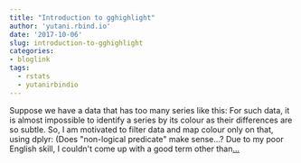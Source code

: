 ```yaml
---
title: "Introduction to gghighlight"
author: 'yutani.rbind.io'
date: '2017-10-06'
slug: introduction-to-gghighlight
categories:
- bloglink
tags:
  - rstats
  - yutanirbindio
---
```


Suppose we have a data that has too many series like this: For such data, it is almost impossible to identify a series by its colour as their differences are so subtle. So, I am motivated to filter data and map colour only on that, using dplyr: (Does "non-logical predicate" make sense...? Due to my poor English skill, I couldn't come up with a good term other than[... <i class="fas fa-external-link-alt"></i>](https://yutani.rbind.io/post/2017-10-06-gghighlight/)

